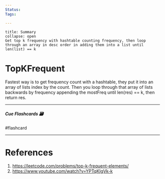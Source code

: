 ```yaml
---
Status: 
Tags:

---
```

```ad-tldr
title: Summary
collapse: open
Get top k frequency with hashtable counting frequency, then loop through an array in desc order in adding them into a list until len(list) == k
```

# TopKFrequent


Fastest way is to get frequency count with a hashtable, they put it into an array of lists index by the count.
Then you loop through that array of lists backwards by frequency appending the mostFreq until len(res) == k, then return res.

---

##### Cue Flashcards 🗃
#flashcard

---
# References
1. https://leetcode.com/problems/top-k-frequent-elements/
2. https://www.youtube.com/watch?v=YPTqKIgVk-k 
